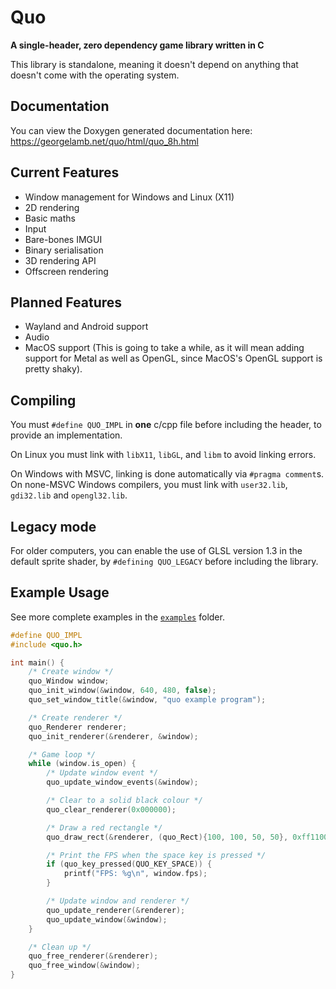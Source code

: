 # Quo

**A single-header, zero dependency game library written in C**

This library is standalone, meaning it doesn't depend on anything that doesn't come with the operating system.

## Documentation
You can view the Doxygen generated documentation here: https://georgelamb.net/quo/html/quo_8h.html

## Current Features
 - Window management for Windows and Linux (X11)
 - 2D rendering
 - Basic maths
 - Input
 - Bare-bones IMGUI
 - Binary serialisation
 - 3D rendering API
 - Offscreen rendering

## Planned Features
 - Wayland and Android support
 - Audio
 - MacOS support (This is going to take a while, as it will mean adding support for Metal as well as OpenGL, since MacOS's OpenGL support is pretty shaky).

## Compiling
You must `#define QUO_IMPL` in **one** c/cpp file before including the header, to provide an implementation.

On Linux you must link with `libX11`, `libGL`, and `libm` to avoid linking errors.

On Windows with MSVC, linking is done automatically via `#pragma comment`s. On none-MSVC Windows compilers, you must link with `user32.lib`, `gdi32.lib` and `opengl32.lib`.

## Legacy mode
For older computers, you can enable the use of GLSL version 1.3 in the default sprite shader, by `#defining QUO_LEGACY` before including the library.

## Example Usage
See more complete examples in the [`examples`](https://github.com/georgelam6/quo/tree/master/examples) folder.

```c
#define QUO_IMPL
#include <quo.h>

int main() {
	/* Create window */
	quo_Window window;
	quo_init_window(&window, 640, 480, false);
	quo_set_window_title(&window, "quo example program");

	/* Create renderer */
	quo_Renderer renderer;
	quo_init_renderer(&renderer, &window);

	/* Game loop */
	while (window.is_open) {
		/* Update window event */
		quo_update_window_events(&window);

		/* Clear to a solid black colour */
		quo_clear_renderer(0x000000);

		/* Draw a red rectangle */
		quo_draw_rect(&renderer, (quo_Rect){100, 100, 50, 50}, 0xff1100);

		/* Print the FPS when the space key is pressed */
		if (quo_key_pressed(QUO_KEY_SPACE)) {
			printf("FPS: %g\n", window.fps);
		}

		/* Update window and renderer */
		quo_update_renderer(&renderer);
		quo_update_window(&window);
	}

	/* Clean up */
	quo_free_renderer(&renderer);
	quo_free_window(&window);
}
```
